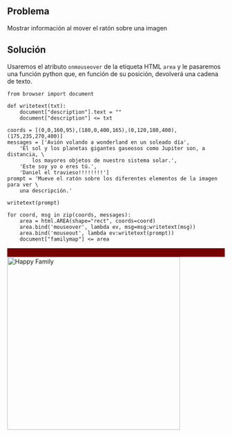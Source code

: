 Problema
--------

Mostrar información al mover el ratón sobre una imagen


Solución
--------

Usaremos el atributo `onmouseover` de la etiqueta HTML `area` y le pasaremos una función python que, en función de su posición, devolverá una cadena de texto.


```exec_on_load
from browser import document

def writetext(txt):
    document["description"].text = ""
    document["description"] <= txt

coords = [(0,0,160,95),(180,0,400,165),(0,120,180,400),(175,235,270,400)]
messages = ['Avión volando a wonderland en un soleado día',
    'El sol y los planetas gigantes gaseosos como Jupiter son, a distancia, \
        los mayores objetos de nuestro sistema solar.',
    'Este soy yo o eres tú.',
    'Daniel el travieso!!!!!!!!']
prompt = 'Mueve el ratón sobre los diferentes elementos de la imagen para ver \
    una descripción.'

writetext(prompt)

for coord, msg in zip(coords, messages):
    area = html.AREA(shape="rect", coords=coord)
    area.bind('mouseover', lambda ev, msg=msg:writetext(msg))
    area.bind('mouseout', lambda ev:writetext(prompt))
    document["familymap"] <= area
```

<div id="description" style="background-color:#700;padding:10px;color:#FFF;"></div>


<img src="/static_doc/images/imagemap_example.png" width ="400" height ="400" alt="Happy Family" usemap="#familymap" />

<map name="familymap" id="familymap">
</map>

